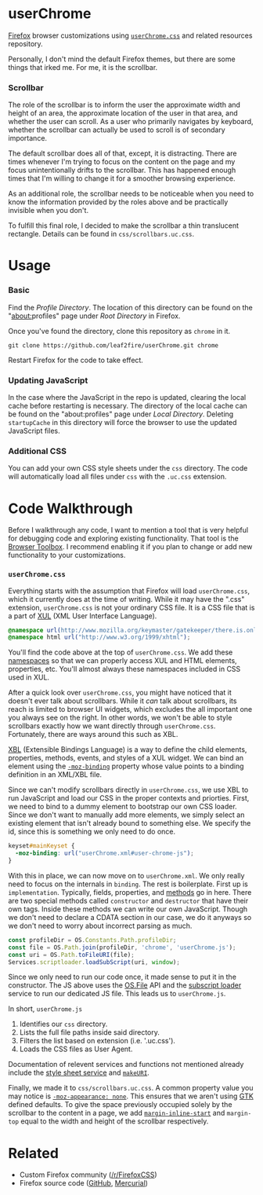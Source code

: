 # userChrome

[Firefox][ff] browser customizations using [`userChrome.css`][uccss] and related
resources repository.

Personally, I don't mind the default Firefox themes, but there are some things
that irked me. For me, it is the scrollbar.

### Scrollbar

The role of the scrollbar is to inform the user the approximate width and height
of an area, the approximate location of the user in that area, and whether the
user can scroll. As a user who primarily navigates by keyboard, whether the
scrollbar can actually be used to scroll is of secondary importance.

The default scrollbar does all of that, except, it is distracting. There are
times whenever I'm trying to focus on the content on the page and my focus
unintentionally drifts to the scrollbar. This has happened enough times that I'm
willing to change it for a smoother browsing experience.

As an additional role, the scrollbar needs to be noticeable when you need to
know the information provided by the roles above and be practically invisible
when you don't.

To fulfill this final role, I decided to make the scrollbar a thin translucent
rectangle. Details can be found in `css/scrollbars.uc.css`.

# Usage

### Basic

Find the *Profile Directory*. The location of this directory can be found on the
"[about:][about]profiles" page under *Root Directory* in Firefox.

Once you've found the directory, clone this repository as `chrome` in it.

```
git clone https://github.com/leaf2fire/userChrome.git chrome
```

Restart Firefox for the code to take effect.

### Updating JavaScript

In the case where the JavaScript in the repo is updated, clearing the local
cache before restarting is necessary. The directory of the local cache can be
found on the "about:profiles" page under *Local Directory*. Deleting
`startupCache` in this directory will force the browser to use the updated
JavaScript files.

### Additional CSS

You can add your own CSS style sheets under the `css` directory. The code will
automatically load all files under `css` with the `.uc.css` extension.

# Code Walkthrough

Before I walkthrough any code, I want to mention a tool that is very helpful for
debugging code and exploring existing functionality. That tool is the [Browser
Toolbox][toolbox]. I recommend enabling it if you plan to change or add new
functionality to your customizations.

### `userChrome.css`

Everything starts with the assumption that Firefox will load `userChrome.css`,
which it currently does at the time of writing. While it may have the ".css"
extension, `userChrome.css` is not your ordinary CSS file. It is a CSS file that
is a part of [XUL][xul] (XML User Interface Language).

```CSS
@namespace url(http://www.mozilla.org/keymaster/gatekeeper/there.is.only.xul);
@namespace html url("http://www.w3.org/1999/xhtml");
```

You'll find the code above at the top of `userChrome.css`. We add these
[namespaces][namespc] so that we can properly access XUL and HTML elements,
properties, etc. You'll almost always these namespaces included in CSS used in
XUL.

After a quick look over `userChrome.css`, you might have noticed that it doesn't
ever talk about scrollbars. While it *can* talk about scrollbars, its reach is
limited to browser UI widgets, which excludes the all important one you always
see on the right. In other words, we won't be able to style scrollbars exactly
how we want directly through `userChrome.css`. Fortunately, there are ways
around this such as XBL.

[XBL][xbl] (Extensible Bindings Language) is a way to define the child elements,
properties, methods, events, and styles of a XUL widget. We can bind an element
using the [`-moz-binding`][mozbind] property whose value points to a binding
definition in an XML/XBL file.

Since we can't modify scrollbars directly in `userChrome.css`, we use XBL to run
JavaScript and load our CSS in the proper contexts and priorties. First, we need
to bind to a dummy element to bootstrap our own CSS loader. Since we don't want
to manually add more elements, we simply select an existing element that isn't
already bound to something else. We specify the id, since this is something we
only need to do once.

```CSS
keyset#mainKeyset {
  -moz-binding: url("userChrome.xml#user-chrome-js");
}
```

With this in place, we can now move on to `userChrome.xml`. We only really need
to focus on the internals in `binding`. The rest is boilerplate. First up is
`implementation`. Typically, fields, properties, and [methods][methods] go in
here. There are two special methods called `constructor` and `destructor` that
have their own tags. Inside these methods we can write our own
JavaScript. Though we don't need to declare a CDATA section in our case, we do
it anyways so we don't need to worry about incorrect parsing as much.

```JavaScript
const profileDir = OS.Constants.Path.profileDir;
const file = OS.Path.join(profileDir, 'chrome', 'userChrome.js');
const uri = OS.Path.toFileURI(file);
Services.scriptloader.loadSubScript(uri, window);
```

Since we only need to run our code once, it made sense to put it in the
constructor. The JS above uses the [OS.File][osfile] API and the [subscript
loader][jsloader] service to run our dedicated JS file. This leads us to
`userChrome.js`.

In short, `userChrome.js`

1. Identifies our `css` directory.
2. Lists the full file paths inside said directory.
3. Filters the list based on extension (i.e. '.uc.css').
4. Loads the CSS files as User Agent.

Documentation of relevent services and functions not mentioned already include
the [style sheet service][sss] and [`makeURI`][makeuri].

Finally, we made it to `css/scrollbars.uc.css`. A common property value you may
notice is [`-moz-appearance: none`][mozapp]. This ensures that we aren't using
[GTK][gtk] defined defaults. To give the space previously occupied solely by the
scrollbar to the content in a page, we add [`margin-inline-start`][margin] and
`margin-top` equal to the width and height of the scrollbar respectively.

# Related

* Custom Firefox community ([/r/FirefoxCSS][ffcss])
* Firefox source code ([GitHub][ffgit], [Mercurial][ffhg])

[ff]: https://www.mozilla.org/firefox/
[uccss]: http://kb.mozillazine.org/index.php?title=UserChrome.css
[about]: https://developer.mozilla.org/en-US/docs/Mozilla/Firefox/The_about_protocol
[ffcss]: https://www.reddit.com/r/FirefoxCSS/
[mozbind]: https://developer.mozilla.org/en-US/docs/Web/CSS/-moz-binding
[xbl]: https://developer.mozilla.org/en-US/docs/Mozilla/Tech/XBL
[ffgit]: https://github.com/mozilla/gecko-dev
[ffhg]: https://hg.mozilla.org/
[toolbox]: https://developer.mozilla.org/en-US/docs/Tools/Browser_Toolbox
[xul]: https://developer.mozilla.org/en-US/docs/Mozilla/Tech/XUL/Tutorial/Introduction
[namespc]: https://developer.mozilla.org/en-US/docs/Web/CSS/@namespace
[methods]: https://developer.mozilla.org/en-US/docs/Mozilla/Tech/XUL/Tutorial/Adding_Methods_to_XBL-defined_Elements
[osfile]: https://developer.mozilla.org/en-US/docs/Mozilla/JavaScript_code_modules/OSFile.jsm
[jsloader]: https://developer.mozilla.org/en-US/docs/Mozilla/Tech/XPCOM/Reference/Interface/mozIJSSubScriptLoader
[sss]: https://developer.mozilla.org/en-US/docs/Mozilla/Tech/XPCOM/Reference/Interface/nsIStyleSheetService
[makeuri]: https://developer.mozilla.org/en-US/docs/Mozilla/Tech/XPCOM/Reference/Interface/nsIURI
[mozapp]: https://developer.mozilla.org/en-US/docs/Web/CSS/-moz-appearance
[gtk]: https://wiki.archlinux.org/index.php/GTK+
[margin]: https://developer.mozilla.org/en-US/docs/Web/CSS/margin-inline-start